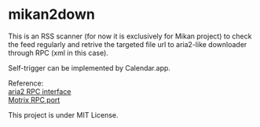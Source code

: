 # mikan2down

This is an RSS scanner (for now it is exclusively for Mikan project) to check the feed regularly and retrive the targeted file url to aria2-like downloader through RPC (xml in this case).

Self-trigger can be implemented by Calendar.app. 



Reference:   
    [aria2 RPC interface](http://aria2.github.io/manual/en/html/aria2c.html#rpc-interface)  
    [Motrix RPC port](https://github.com/agalwood/Motrix/wiki/Browser-Extensions)



This project is under MIT License.
